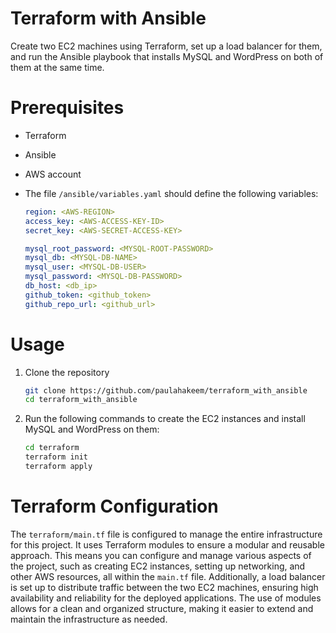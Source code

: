 # Terraform with Ansible
Create two EC2 machines using Terraform, set up a load balancer for them, and run the Ansible playbook that installs MySQL and WordPress on both of them at the same time.

# Prerequisites
- Terraform
- Ansible
- AWS account

- The file `/ansible/variables.yaml` should define the following variables:
    ```yaml
    region: <AWS-REGION>
    access_key: <AWS-ACCESS-KEY-ID>
    secret_key: <AWS-SECRET-ACCESS-KEY>

    mysql_root_password: <MYSQL-ROOT-PASSWORD>
    mysql_db: <MYSQL-DB-NAME>
    mysql_user: <MYSQL-DB-USER>
    mysql_password: <MYSQL-DB-PASSWORD>
    db_host: <db_ip>
    github_token: <github_token>
    github_repo_url: <github_url>
    ```

# Usage
1. Clone the repository
    ```bash
    git clone https://github.com/paulahakeem/terraform_with_ansible
    cd terraform_with_ansible
    ```
2. Run the following commands to create the EC2 instances and install MySQL and WordPress on them:
    ```bash
    cd terraform
    terraform init
    terraform apply
    ```

# Terraform Configuration
The `terraform/main.tf` file is configured to manage the entire infrastructure for this project. It uses Terraform modules to ensure a modular and reusable approach. This means you can configure and manage various aspects of the project, such as creating EC2 instances, setting up networking, and other AWS resources, all within the `main.tf` file. Additionally, a load balancer is set up to distribute traffic between the two EC2 machines, ensuring high availability and reliability for the deployed applications. The use of modules allows for a clean and organized structure, making it easier to extend and maintain the infrastructure as needed.
